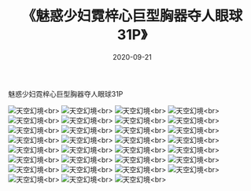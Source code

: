 ﻿---
layout: post
title: 《魅惑少妇霓梓心巨型胸器夺人眼球31P》
date: 2020-09-21
img: http://photo.orgx.cf/性感/2020/魅惑少妇霓梓心巨型胸器夺人眼球31P/000.jpg
tags: [美女,性感,泳衣]
---

魅惑少妇霓梓心巨型胸器夺人眼球31P



![天空幻境](http://photo.orgx.cf/性感/2020/魅惑少妇霓梓心巨型胸器夺人眼球31P/001.jpg''天空幻境'')<br>
![天空幻境](http://photo.orgx.cf/性感/2020/魅惑少妇霓梓心巨型胸器夺人眼球31P/002.jpg''天空幻境'')<br>
![天空幻境](http://photo.orgx.cf/性感/2020/魅惑少妇霓梓心巨型胸器夺人眼球31P/003.jpg''天空幻境'')<br>
![天空幻境](http://photo.orgx.cf/性感/2020/魅惑少妇霓梓心巨型胸器夺人眼球31P/004.jpg''天空幻境'')<br>
![天空幻境](http://photo.orgx.cf/性感/2020/魅惑少妇霓梓心巨型胸器夺人眼球31P/005.jpg''天空幻境'')<br>
![天空幻境](http://photo.orgx.cf/性感/2020/魅惑少妇霓梓心巨型胸器夺人眼球31P/006.jpg''天空幻境'')<br>
![天空幻境](http://photo.orgx.cf/性感/2020/魅惑少妇霓梓心巨型胸器夺人眼球31P/007.jpg''天空幻境'')<br>
![天空幻境](http://photo.orgx.cf/性感/2020/魅惑少妇霓梓心巨型胸器夺人眼球31P/008.jpg''天空幻境'')<br>
![天空幻境](http://photo.orgx.cf/性感/2020/魅惑少妇霓梓心巨型胸器夺人眼球31P/009.jpg''天空幻境'')<br>
![天空幻境](http://photo.orgx.cf/性感/2020/魅惑少妇霓梓心巨型胸器夺人眼球31P/010.jpg''天空幻境'')<br>
![天空幻境](http://photo.orgx.cf/性感/2020/魅惑少妇霓梓心巨型胸器夺人眼球31P/011.jpg''天空幻境'')<br>
![天空幻境](http://photo.orgx.cf/性感/2020/魅惑少妇霓梓心巨型胸器夺人眼球31P/012.jpg''天空幻境'')<br>
![天空幻境](http://photo.orgx.cf/性感/2020/魅惑少妇霓梓心巨型胸器夺人眼球31P/013.jpg''天空幻境'')<br>
![天空幻境](http://photo.orgx.cf/性感/2020/魅惑少妇霓梓心巨型胸器夺人眼球31P/014.jpg''天空幻境'')<br>
![天空幻境](http://photo.orgx.cf/性感/2020/魅惑少妇霓梓心巨型胸器夺人眼球31P/015.jpg''天空幻境'')<br>
![天空幻境](http://photo.orgx.cf/性感/2020/魅惑少妇霓梓心巨型胸器夺人眼球31P/016.jpg''天空幻境'')<br>
![天空幻境](http://photo.orgx.cf/性感/2020/魅惑少妇霓梓心巨型胸器夺人眼球31P/017.jpg''天空幻境'')<br>
![天空幻境](http://photo.orgx.cf/性感/2020/魅惑少妇霓梓心巨型胸器夺人眼球31P/018.jpg''天空幻境'')<br>
![天空幻境](http://photo.orgx.cf/性感/2020/魅惑少妇霓梓心巨型胸器夺人眼球31P/019.jpg''天空幻境'')<br>
![天空幻境](http://photo.orgx.cf/性感/2020/魅惑少妇霓梓心巨型胸器夺人眼球31P/020.jpg''天空幻境'')<br>
![天空幻境](http://photo.orgx.cf/性感/2020/魅惑少妇霓梓心巨型胸器夺人眼球31P/021.jpg''天空幻境'')<br>
![天空幻境](http://photo.orgx.cf/性感/2020/魅惑少妇霓梓心巨型胸器夺人眼球31P/022.jpg''天空幻境'')<br>
![天空幻境](http://photo.orgx.cf/性感/2020/魅惑少妇霓梓心巨型胸器夺人眼球31P/023.jpg''天空幻境'')<br>
![天空幻境](http://photo.orgx.cf/性感/2020/魅惑少妇霓梓心巨型胸器夺人眼球31P/024.jpg''天空幻境'')<br>
![天空幻境](http://photo.orgx.cf/性感/2020/魅惑少妇霓梓心巨型胸器夺人眼球31P/025.jpg''天空幻境'')<br>
![天空幻境](http://photo.orgx.cf/性感/2020/魅惑少妇霓梓心巨型胸器夺人眼球31P/026.jpg''天空幻境'')<br>
![天空幻境](http://photo.orgx.cf/性感/2020/魅惑少妇霓梓心巨型胸器夺人眼球31P/027.jpg''天空幻境'')<br>
![天空幻境](http://photo.orgx.cf/性感/2020/魅惑少妇霓梓心巨型胸器夺人眼球31P/028.jpg''天空幻境'')<br>
![天空幻境](http://photo.orgx.cf/性感/2020/魅惑少妇霓梓心巨型胸器夺人眼球31P/029.jpg''天空幻境'')<br>
![天空幻境](http://photo.orgx.cf/性感/2020/魅惑少妇霓梓心巨型胸器夺人眼球31P/030.jpg''天空幻境'')<br>
![天空幻境](http://photo.orgx.cf/性感/2020/魅惑少妇霓梓心巨型胸器夺人眼球31P/031.jpg''天空幻境'')<br>